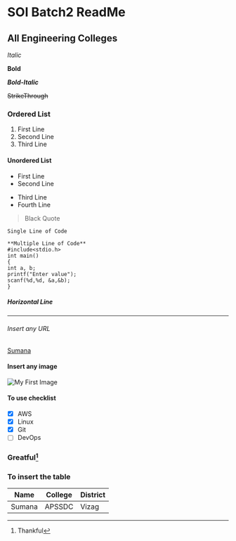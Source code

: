 # SOI Batch2 ReadMe
## All Engineering Colleges

*Italic*

**Bold**

***Bold-Italic***

~~StrikeThrough~~

### Ordered List
1. First Line
2. Second Line
3. Third Line

#### Unordered List
- First Line
- Second Line
+ Third Line
+ Fourth Line

> Black Quote

`Single Line of Code`
```
**Multiple Line of Code**
#include<stdio.h>
int main()
{
int a, b;
printf("Enter value");
scanf(%d,%d, &a,&b);
}
```

##### Horizontal Line
---

###### Insert any URL
[Sumana](text1.txt)

[^1]:Thankful

#### Insert any image
![My First Image](https://tse4.mm.bing.net/th?id=OIP.0v0WSI9bszvLAmV1lus4-wHaDt&pid=Api&P=0&h=180)

#### To use checklist
- [X] AWS
- [X] Linux
- [X] Git
- [ ] DevOps

### Greatful[^1]

### To insert the table

|Name|College|District|
|----|---|---|
|Sumana|APSSDC|Vizag|



















